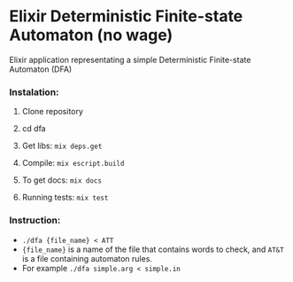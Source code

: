 # Elixir Deterministic Finite-state Automaton (no wage)

Elixir application representating a simple Deterministic Finite-state Automaton (DFA)

### Instalation:

 1. Clone repository
 2. cd dfa
 3. Get libs: `mix deps.get`
 4. Compile: `mix escript.build`
 
 5. To get docs: `mix docs`
 6. Running tests: `mix test`
 
### Instruction:
 - `./dfa {file_name} < ATT`
 - `{file_name}` is a name of the file that contains words to check,
 and `AT&T` is a file containing automaton rules.
 - For example `./dfa simple.arg < simple.in`
